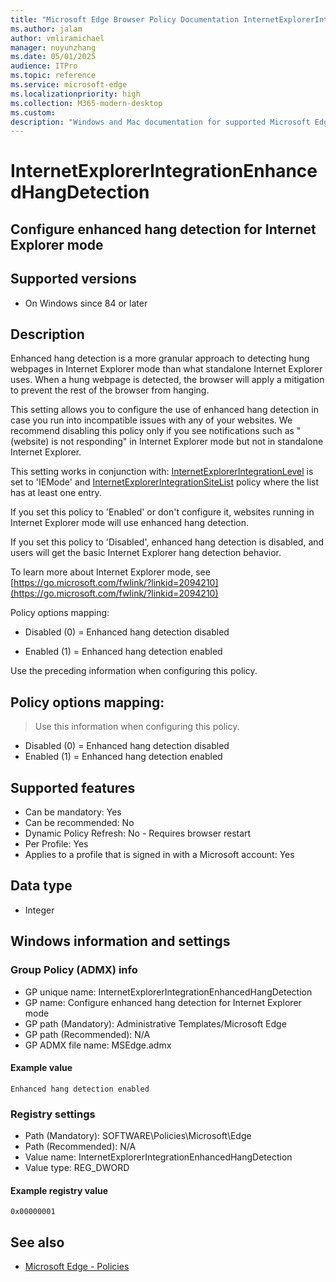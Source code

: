 ```yaml
---
title: "Microsoft Edge Browser Policy Documentation InternetExplorerIntegrationEnhancedHangDetection"
ms.author: jalam
author: vmliramichael
manager: nuyunzhang
ms.date: 05/01/2025
audience: ITPro
ms.topic: reference
ms.service: microsoft-edge
ms.localizationpriority: high
ms.collection: M365-modern-desktop
ms.custom:
description: "Windows and Mac documentation for supported Microsoft Edge Browser policy: Configure enhanced hang detection for Internet Explorer mode"
---
```


<!--THIS FILE IS AUTOMATICALLY GENERATED. MANUAL CHANGES WILL BE OVERWRITTEN.-->
<!--Please contact the Microsoft Edge Manageability team with any questions.-->

# InternetExplorerIntegrationEnhancedHangDetection

## Configure enhanced hang detection for Internet Explorer mode


## Supported versions

- On Windows since 84 or later

## Description

Enhanced hang detection is a more granular approach to detecting hung webpages in Internet Explorer mode than what standalone Internet Explorer uses. When a hung webpage is detected, the browser will apply a mitigation to prevent the rest of the browser from hanging.

This setting allows you to configure the use of enhanced hang detection in case you run into incompatible issues with any of your websites. We recommend disabling this policy only if you see notifications such as "(website) is not responding" in Internet Explorer mode but not in standalone Internet Explorer.

This setting works in conjunction with:
[InternetExplorerIntegrationLevel](InternetExplorerIntegrationLevel.md) is set to 'IEMode'
and
[InternetExplorerIntegrationSiteList](InternetExplorerIntegrationSiteList.md) policy where the list has at least one entry.

If you set this policy to 'Enabled' or don't configure it, websites running in Internet Explorer mode will use enhanced hang detection.

If you set this policy to 'Disabled', enhanced hang detection is disabled, and users will get the basic Internet Explorer hang detection behavior.

To learn more about Internet Explorer mode, see [https://go.microsoft.com/fwlink/?linkid=2094210](https://go.microsoft.com/fwlink/?linkid=2094210)

Policy options mapping:

* Disabled (0) = Enhanced hang detection disabled

* Enabled (1) = Enhanced hang detection enabled

Use the preceding information when configuring this policy.

## Policy options mapping:
> Use this information when configuring this policy.

- Disabled (0) = Enhanced hang detection disabled
- Enabled (1) = Enhanced hang detection enabled

## Supported features

- Can be mandatory: Yes
- Can be recommended: No
- Dynamic Policy Refresh: No - Requires browser restart
- Per Profile: Yes
- Applies to a profile that is signed in with a Microsoft account: Yes

## Data type

- Integer

## Windows information and settings

### Group Policy (ADMX) info

- GP unique name: InternetExplorerIntegrationEnhancedHangDetection
- GP name: Configure enhanced hang detection for Internet Explorer mode
- GP path (Mandatory): Administrative Templates/Microsoft Edge
- GP path (Recommended): N/A
- GP ADMX file name: MSEdge.admx

#### Example value

```
Enhanced hang detection enabled
```

### Registry settings

- Path (Mandatory): SOFTWARE\Policies\Microsoft\Edge
- Path (Recommended): N/A
- Value name: InternetExplorerIntegrationEnhancedHangDetection
- Value type: REG_DWORD

#### Example registry value

```
0x00000001
```


## See also
- [Microsoft Edge - Policies](../microsoft-edge-policies.md)

